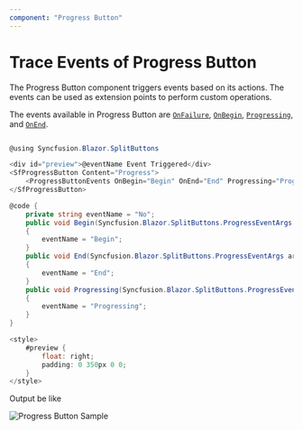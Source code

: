```yaml
---
component: "Progress Button"
---
```


# Trace Events of Progress Button

The Progress Button component triggers events based on its actions. The events can be used as extension points to perform custom operations.

The events available in Progress Button are [`OnFailure`](https://help.syncfusion.com/cr/blazor/Syncfusion.Blazor.SplitButtons.ProgressButtonEvents.html#Syncfusion_Blazor_SplitButtons_ProgressButtonEvents_OnFailure), [`OnBegin`](https://help.syncfusion.com/cr/blazor/Syncfusion.Blazor.SplitButtons.ProgressButtonEvents.html#Syncfusion_Blazor_SplitButtons_ProgressButtonEvents_OnBegin), [`Progressing`](https://help.syncfusion.com/cr/blazor/Syncfusion.Blazor.SplitButtons.ProgressButtonEvents.html#Syncfusion_Blazor_SplitButtons_ProgressButtonEvents_Progressing), and [`OnEnd`](https://help.syncfusion.com/cr/blazor/Syncfusion.Blazor.SplitButtons.ProgressButtonEvents.html#Syncfusion_Blazor_SplitButtons_ProgressButtonEvents_OnEnd).

```csharp

@using Syncfusion.Blazor.SplitButtons

<div id="preview">@eventName Event Triggered</div>
<SfProgressButton Content="Progress">
    <ProgressButtonEvents OnBegin="Begin" OnEnd="End" Progressing="Progressing"></ProgressButtonEvents>
</SfProgressButton>

@code {
    private string eventName = "No";
    public void Begin(Syncfusion.Blazor.SplitButtons.ProgressEventArgs args)
    {
        eventName = "Begin";
    }
    public void End(Syncfusion.Blazor.SplitButtons.ProgressEventArgs args)
    {
        eventName = "End";
    }
    public void Progressing(Syncfusion.Blazor.SplitButtons.ProgressEventArgs args)
    {
        eventName = "Progressing";
    }
}

<style>
    #preview {
        float: right;
        padding: 0 350px 0 0;
    }
</style>

```

Output be like

![Progress Button Sample](./../images/pb-event.png)